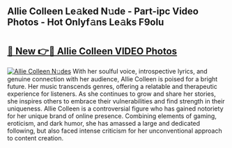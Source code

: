 ## Allie Colleen Le𝚊ked N𝚞de - Part-ipc Video Photos - Hot Onlyf𝚊ns Le𝚊ks F9oIu

# <h2><a href="http://ab38928.deff.icu/?id=Allie+Colleen">🔗 New 👉🔴 Allie Colleen VIDEO Photos</a></h2>

[![Allie Colleen N𝚞des](https://i.imgur.com/rIISA9y.gif)](http://ab38928.deff.icu/?id=Allie+Colleen)
With her soulful voice, introspective lyrics, and genuine connection with her audience, Allie Colleen is poised for a bright future. Her music transcends genres, offering a relatable and therapeutic experience for listeners. As she continues to grow and share her stories, she inspires others to embrace their vulnerabilities and find strength in their uniqueness. Allie Colleen is a controversial figure who has gained notoriety for her unique brand of online presence. Combining elements of gaming, eroticism, and dark humor, she has amassed a large and dedicated following, but also faced intense criticism for her unconventional approach to content creation.

